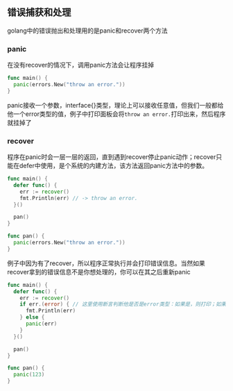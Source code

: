 ## 错误捕获和处理


golang中的错误抛出和处理用的是panic和recover两个方法

### panic

在没有recover的情况下，调用panic方法会让程序挂掉

```go
func main() {
  panic(errors.New("throw an error."))
}
```

panic接收一个参数，interface{}类型，理论上可以接收任意值，但我们一般都给他一个error类型的值，例子中打印面板会将`throw an error.`打印出来，然后程序就挂掉了

### recover

程序在panic时会一层一层的返回，直到遇到recover停止panic动作；recover只能在defer中使用，是个系统的内建方法，该方法返回panic方法中的参数。

```go
func main() {
  defer func() {
    err := recover()
    fmt.Println(err) // -> throw an error.
  }()

  pan()
}

func pan() {
  panic(errors.New("throw an error."))
}
```

例子中因为有了recover，所以程序正常执行并会打印错误信息。当然如果recover拿到的错误信息不是你想处理的，你可以在其之后重新panic

```go
func main() {
  defer func() {
    err := recover()
    if err.(error) { // 这里使用断言判断他是否是error类型：如果是，则打印；如果不是，则再次panic
      fmt.Println(err)
    } else {
      panic(err)
    }
  }()

  pan()
}

func pan() {
  panic(123)
}
```